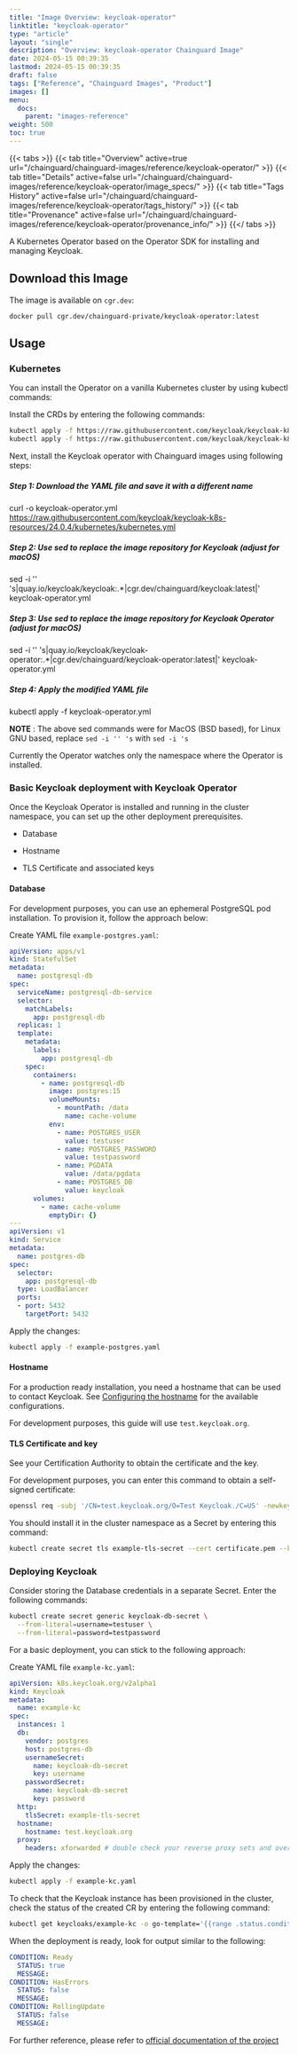 ```yaml
---
title: "Image Overview: keycloak-operator"
linktitle: "keycloak-operator"
type: "article"
layout: "single"
description: "Overview: keycloak-operator Chainguard Image"
date: 2024-05-15 00:39:35
lastmod: 2024-05-15 00:39:35
draft: false
tags: ["Reference", "Chainguard Images", "Product"]
images: []
menu: 
  docs: 
    parent: "images-reference"
weight: 500
toc: true
---
```


{{< tabs >}}
{{< tab title="Overview" active=true url="/chainguard/chainguard-images/reference/keycloak-operator/" >}}
{{< tab title="Details" active=false url="/chainguard/chainguard-images/reference/keycloak-operator/image_specs/" >}}
{{< tab title="Tags History" active=false url="/chainguard/chainguard-images/reference/keycloak-operator/tags_history/" >}}
{{< tab title="Provenance" active=false url="/chainguard/chainguard-images/reference/keycloak-operator/provenance_info/" >}}
{{</ tabs >}}



<!--overview:start-->
A Kubernetes Operator based on the Operator SDK for installing and managing Keycloak.
<!--overview:end-->

## Download this Image

The image is available on `cgr.dev`:

```
docker pull cgr.dev/chainguard-private/keycloak-operator:latest
```


<!--body:start-->
## Usage

### Kubernetes

You can install the Operator on a vanilla Kubernetes cluster by using kubectl commands:

Install the CRDs by entering the following commands:

```bash
kubectl apply -f https://raw.githubusercontent.com/keycloak/keycloak-k8s-resources/24.0.4/kubernetes/keycloaks.k8s.keycloak.org-v1.yml
kubectl apply -f https://raw.githubusercontent.com/keycloak/keycloak-k8s-resources/24.0.4/kubernetes/keycloakrealmimports.k8s.keycloak.org-v1.yml
```

Next, install the Keycloak operator with Chainguard images using following steps: 


##### Step 1: Download the YAML file and save it with a different name
curl -o keycloak-operator.yml https://raw.githubusercontent.com/keycloak/keycloak-k8s-resources/24.0.4/kubernetes/kubernetes.yml

##### Step 2: Use sed to replace the image repository for Keycloak (adjust for macOS)
sed -i '' 's|quay\.io/keycloak/keycloak:.*|cgr.dev/chainguard/keycloak:latest|' keycloak-operator.yml

##### Step 3: Use sed to replace the image repository for Keycloak Operator (adjust for macOS)
sed -i '' 's|quay\.io/keycloak/keycloak-operator:.*|cgr.dev/chainguard/keycloak-operator:latest|' keycloak-operator.yml

##### Step 4: Apply the modified YAML file
kubectl apply -f keycloak-operator.yml

**NOTE** : The above sed commands were for MacOS (BSD based), for Linux GNU based, replace `sed -i '' 's`  with `sed -i 's`

Currently the Operator watches only the namespace where the Operator is installed.


### Basic Keycloak deployment with Keycloak Operator 

Once the Keycloak Operator is installed and running in the cluster namespace, you can set up the other deployment prerequisites.

* Database

* Hostname

* TLS Certificate and associated keys

#### Database

For development purposes, you can use an ephemeral PostgreSQL pod installation. To provision it, follow the approach below:

Create YAML file `example-postgres.yaml`:

```yaml
apiVersion: apps/v1
kind: StatefulSet
metadata:
  name: postgresql-db
spec:
  serviceName: postgresql-db-service
  selector:
    matchLabels:
      app: postgresql-db
  replicas: 1
  template:
    metadata:
      labels:
        app: postgresql-db
    spec:
      containers:
        - name: postgresql-db
          image: postgres:15
          volumeMounts:
            - mountPath: /data
              name: cache-volume
          env:
            - name: POSTGRES_USER
              value: testuser
            - name: POSTGRES_PASSWORD
              value: testpassword
            - name: PGDATA
              value: /data/pgdata
            - name: POSTGRES_DB
              value: keycloak
      volumes:
        - name: cache-volume
          emptyDir: {}
---
apiVersion: v1
kind: Service
metadata:
  name: postgres-db
spec:
  selector:
    app: postgresql-db
  type: LoadBalancer
  ports:
  - port: 5432
    targetPort: 5432
```

Apply the changes:

```bash
kubectl apply -f example-postgres.yaml
```

#### Hostname

For a production ready installation, you need a hostname that can be used to contact Keycloak. See [Configuring the hostname](https://www.keycloak.org/server/hostname) for the available configurations.

For development purposes, this guide will use `test.keycloak.org`.

#### TLS Certificate and key
See your Certification Authority to obtain the certificate and the key.

For development purposes, you can enter this command to obtain a self-signed certificate:

```bash
openssl req -subj '/CN=test.keycloak.org/O=Test Keycloak./C=US' -newkey rsa:2048 -nodes -keyout key.pem -x509 -days 365 -out certificate.pem
```

You should install it in the cluster namespace as a Secret by entering this command:

```bash
kubectl create secret tls example-tls-secret --cert certificate.pem --key key.pem
```

### Deploying Keycloak

Consider storing the Database credentials in a separate Secret. Enter the following commands:

```bash
kubectl create secret generic keycloak-db-secret \
  --from-literal=username=testuser \
  --from-literal=password=testpassword
```

For a basic deployment, you can stick to the following approach:

Create YAML file `example-kc.yaml`:

```yaml
apiVersion: k8s.keycloak.org/v2alpha1
kind: Keycloak
metadata:
  name: example-kc
spec:
  instances: 1
  db:
    vendor: postgres
    host: postgres-db
    usernameSecret:
      name: keycloak-db-secret
      key: username
    passwordSecret:
      name: keycloak-db-secret
      key: password
  http:
    tlsSecret: example-tls-secret
  hostname:
    hostname: test.keycloak.org
  proxy:
    headers: xforwarded # double check your reverse proxy sets and overwrites the X-Forwarded-* headers
```

Apply the changes:

```bash
kubectl apply -f example-kc.yaml
```
To check that the Keycloak instance has been provisioned in the cluster, check the status of the created CR by entering the following command:

```bash
kubectl get keycloaks/example-kc -o go-template='{{range .status.conditions}}CONDITION: {{.type}}{{"\n"}}  STATUS: {{.status}}{{"\n"}}  MESSAGE: {{.message}}{{"\n"}}{{end}}'
```
When the deployment is ready, look for output similar to the following:

```yaml
CONDITION: Ready
  STATUS: true
  MESSAGE:
CONDITION: HasErrors
  STATUS: false
  MESSAGE:
CONDITION: RollingUpdate
  STATUS: false
  MESSAGE:
```

For further reference, please refer to [official documentation of the project](https://www.keycloak.org/guides#operator)
<!--body:end-->

